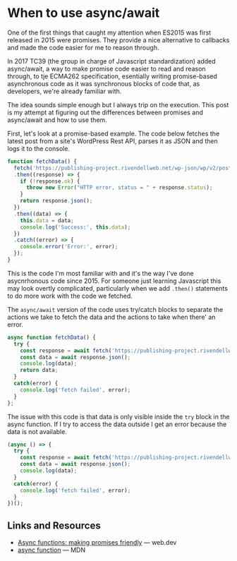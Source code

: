 # When to use async/await

One of the first things that caught my attention when ES2015 was first released in 2015 were promises. They provide a nice alternative to callbacks and made the code easier for me to reason through.

In 2017 TC39 (the group in charge of Javascript standardization) added async/await, a way to make promise code easier to read and reason through, to tje ECMA262 specification, esentially writing promise-based asynchronous code as it was synchronous blocks of code that, as developers, we're already familiar with.

The idea sounds simple enough but I always trip on the execution. This post is my attempt at figuring out the differences between promises and async/await and how to use them.

First, let's look at a promise-based example. The code below fetches the latest post from a site's WordPress Rest API, parses it as JSON and then logs it to the console.

```js
function fetchData() {
  fetch('https://publishing-project.rivendellweb.net/wp-json/wp/v2/posts?per_page=1&embedded=true')
  .then((response) => {
    if (!response.ok) {
      throw new Error("HTTP error, status = " + response.status);
    }
    return response.json();
  })
  .then((data) => {
    this.data = data;
    console.log('Success:', this.data);
  })
  .catch((error) => {
    console.error('Error:', error);
  });
}
```

This is the code I'm most familiar with and it's the way I've done asycnrhonous code since 2015. For someone just learning Javascript this may look overtly complicated, particularly when we add `.then()` statements to do more work with the code we fetched.

The `async/await` version of the code uses try/catch blocks to separate the actions we take to fetch the data and the actions to take when there' an error.

```js
async function fetchData() {
  try {
    const response = await fetch('https://publishing-project.rivendellweb.net/wp-json/wp/v2/posts?per_page=1&embedded=true')
    const data = await response.json();
    console.log(data);
    return data;
  }
  catch(error) {
    console.log('fetch failed', error);
  }
};
```

The issue with this code is that data is only visible inside the `try` block in the async function. If I try to access the data outside I get an error because the data is not available.

```js
(async () => {
  try {
    const response = await fetch('https://publishing-project.rivendellweb.net/wp-json/wp/v2/posts?per_page=1&embedded=true')
    const data = await response.json();
    console.log(data);
  }
  catch(error) {
    console.log('fetch failed', error);
  }
})();
```

## Links and Resources

* [Async functions: making promises friendly](https://web.dev/async-functions/) &mdash; web.dev
* [async function](https://developer.mozilla.org/en-US/docs/Web/JavaScript/Reference/Statements/async_function) &mdash; MDN
